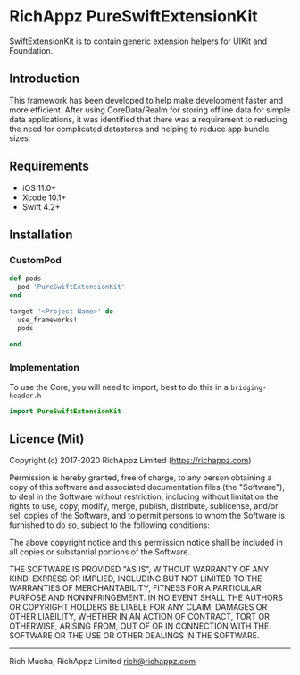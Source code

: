 # RichAppz PureSwiftExtensionKit

SwiftExtensionKit is to contain generic extension helpers for UIKit and Foundation.

## Introduction

This framework has been developed to help make development faster and more efficient. After using CoreData/Realm for storing offline data for simple data applications, it was identified that there was a requirement to reducing the need for complicated datastores and helping to reduce app bundle sizes.

## Requirements

- iOS 11.0+
- Xcode 10.1+
- Swift 4.2+

## Installation

### CustomPod 

```ruby
def pods
  pod 'PureSwiftExtensionKit'
end

target '<Project Name>' do
  use_frameworks!
  pods
  
end
```

### Implementation

To use the Core, you will need to import, best to do this in a `bridging-header.h`

```swift
import PureSwiftExtensionKit
```


## Licence (Mit)

Copyright (c) 2017-2020 RichAppz Limited (https://richappz.com)

  Permission is hereby granted, free of charge, to any person obtaining a copy
  of this software and associated documentation files (the "Software"), to deal
  in the Software without restriction, including without limitation the rights
  to use, copy, modify, merge, publish, distribute, sublicense, and/or sell
  copies of the Software, and to permit persons to whom the Software is
  furnished to do so, subject to the following conditions:

  The above copyright notice and this permission notice shall be included in
  all copies or substantial portions of the Software.

  THE SOFTWARE IS PROVIDED "AS IS", WITHOUT WARRANTY OF ANY KIND, EXPRESS OR
  IMPLIED, INCLUDING BUT NOT LIMITED TO THE WARRANTIES OF MERCHANTABILITY,
  FITNESS FOR A PARTICULAR PURPOSE AND NONINFRINGEMENT. IN NO EVENT SHALL THE
  AUTHORS OR COPYRIGHT HOLDERS BE LIABLE FOR ANY CLAIM, DAMAGES OR OTHER
  LIABILITY, WHETHER IN AN ACTION OF CONTRACT, TORT OR OTHERWISE, ARISING FROM,
  OUT OF OR IN CONNECTION WITH THE SOFTWARE OR THE USE OR OTHER DEALINGS IN
  THE SOFTWARE.


------------

Rich Mucha, RichAppz Limited
rich@richappz.com

